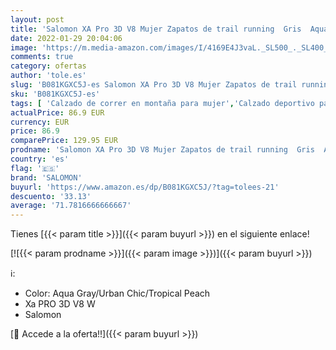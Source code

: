 ```yaml
---
layout: post
title: 'Salomon XA Pro 3D V8 Mujer Zapatos de trail running  Gris  Aqua Gray/Urban Chic/Tropical Peach   44 EU'
date: 2022-01-29 20:04:06
image: 'https://m.media-amazon.com/images/I/4169E4J3vaL._SL500_._SL400_.jpg'
comments: true
category: ofertas
author: 'tole.es'
slug: 'B081KGXC5J-es Salomon XA Pro 3D V8 Mujer Zapatos de trail running Gris...'
sku: 'B081KGXC5J-es'
tags: [ 'Calzado de correr en montaña para mujer','Calzado deportivo para mujer','Calzados de running para mujer','Zapatillas y calzado deportivo para mujer','Zapatos','Zapatos para mujer','Zapatos y complementos','salomon','zapatos', ]
actualPrice: 86.9 EUR
currency: EUR
price: 86.9
comparePrice: 129.95 EUR
prodname: 'Salomon XA Pro 3D V8 Mujer Zapatos de trail running  Gris  Aqua Gray/Urban Chic/Tropical Peach   44 EU'
country: 'es'
flag: '🇪🇸'
brand: 'SALOMON'
buyurl: 'https://www.amazon.es/dp/B081KGXC5J/?tag=tolees-21'
descuento: '33.13'
average: '71.7816666666667'
---
```


Tienes [{{< param title >}}]({{< param buyurl >}}) en el siguiente enlace!

[![{{< param prodname >}}]({{< param image >}})]({{< param buyurl >}})

ℹ️:

- Color: Aqua Gray/Urban Chic/Tropical Peach
- Xa PRO 3D V8 W
- Salomon

[🛒 Accede a la oferta!!]({{< param buyurl >}})
